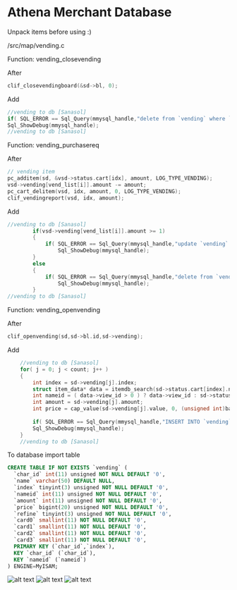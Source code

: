 Athena Merchant Database
=======

Unpack items before using :)



/src/map/vending.c

Function: vending_closevending

After
```C
clif_closevendingboard(&sd->bl, 0);
```
Add
```C
//vending to db [Sanasol]
if( SQL_ERROR == Sql_Query(mmysql_handle,"delete from `vending` where `char_id`='%d'", sd->status.char_id) )
Sql_ShowDebug(mmysql_handle);
//vending to db [Sanasol]
```

Function: vending_purchasereq

After
```C
// vending item
pc_additem(sd, &vsd->status.cart[idx], amount, LOG_TYPE_VENDING);
vsd->vending[vend_list[i]].amount -= amount;
pc_cart_delitem(vsd, idx, amount, 0, LOG_TYPE_VENDING);
clif_vendingreport(vsd, idx, amount);
```
Add
```C
//vending to db [Sanasol]
		if(vsd->vending[vend_list[i]].amount >= 1)
		{
			if( SQL_ERROR == Sql_Query(mmysql_handle,"update `vending` set `amount`='%d' where `char_id`='%d' and `index`='%d'", vsd->vending[vend_list[i]].amount, vsd->status.char_id, vend_list[i]) )
				Sql_ShowDebug(mmysql_handle);
		}
		else
		{
			if( SQL_ERROR == Sql_Query(mmysql_handle,"delete from `vending` where `char_id`='%d' and `index`='%d'", vsd->status.char_id, vend_list[i]) )
				Sql_ShowDebug(mmysql_handle);
		}
//vending to db [Sanasol]
```


Function: vending_openvending

After
```C
clif_openvending(sd,sd->bl.id,sd->vending);
```
Add
```C
    //vending to db [Sanasol]
    for( j = 0; j < count; j++ )
    {
        int index = sd->vending[j].index;
        struct item_data* data = itemdb_search(sd->status.cart[index].nameid);
        int nameid = ( data->view_id > 0 ) ? data->view_id : sd->status.cart[index].nameid;
        int amount = sd->vending[j].amount;
        int price = cap_value(sd->vending[j].value, 0, (unsigned int)battle_config.vending_max_value);
        
        if( SQL_ERROR == Sql_Query(mmysql_handle,"INSERT INTO `vending` (`char_id`,`name`,`index`,`nameid`,`amount`,`price`,`refine`,`card0`,`card1`,`card2`,`card3`) VALUES (%d, '%s', '%d', '%d', '%d', '%d', '%d', '%d', '%d', '%d', '%d')", sd->status.char_id, message, j, nameid, amount, price, sd->status.cart[index].refine, sd->status.cart[index].card[0], sd->status.cart[index].card[1], sd->status.cart[index].card[2], sd->status.cart[index].card[3]) )
        Sql_ShowDebug(mmysql_handle);
    }
    //vending to db [Sanasol]
```

To database import table
```SQL
CREATE TABLE IF NOT EXISTS `vending` (
  `char_id` int(11) unsigned NOT NULL DEFAULT '0',
  `name` varchar(50) DEFAULT NULL,
  `index` tinyint(3) unsigned NOT NULL DEFAULT '0',
  `nameid` int(11) unsigned NOT NULL DEFAULT '0',
  `amount` int(11) unsigned NOT NULL DEFAULT '0',
  `price` bigint(20) unsigned NOT NULL DEFAULT '0',
  `refine` tinyint(3) unsigned NOT NULL DEFAULT '0',
  `card0` smallint(11) NOT NULL DEFAULT '0',
  `card1` smallint(11) NOT NULL DEFAULT '0',
  `card2` smallint(11) NOT NULL DEFAULT '0',
  `card3` smallint(11) NOT NULL DEFAULT '0',
  PRIMARY KEY (`char_id`,`index`),
  KEY `char_id` (`char_id`),
  KEY `nameid` (`nameid`)
) ENGINE=MyISAM;
```

![alt text](http://dsro.ru/gyazo/images/69e9a99f1f02c192e3e2cef9562b.png "Main page")
![alt text](http://dsro.ru/gyazo/images/84c4ecf6c00cc0f01c182bdff472.png "Map tooltip")
![alt text](http://dsro.ru/gyazo/images/1fb870736fd032484e2452df9f50.png "Search")